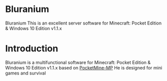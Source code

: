 # Bluranium
Bluranium This is an excellent server software for Minecraft: Pocket Edition & Windows 10 Edition v1.1.x

# Introduction

Bluranium is a multifunctional software for Minecraft: Pocket Edition & Windows 10 Edition v1.1.x based on [PocketMine-MP](https://github.com/pmmp/PocketMine-MP/issues/new)
He is designed for mini games and survival
